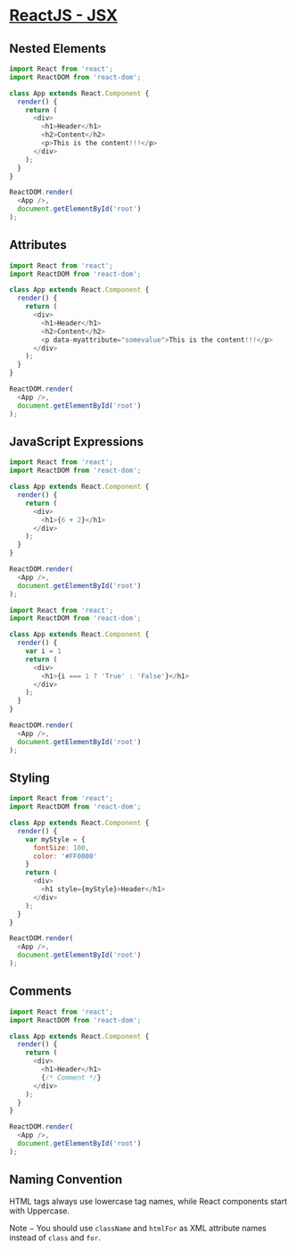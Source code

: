 # [ReactJS - JSX](https://www.tutorialspoint.com/reactjs/reactjs_jsx.htm)

## Nested Elements

```javascript
import React from 'react';
import ReactDOM from 'react-dom';

class App extends React.Component {
  render() {
    return (
      <div>
        <h1>Header</h1>
        <h2>Content</h2>
        <p>This is the content!!!</p>
      </div>
    );
  }
}

ReactDOM.render(
  <App />,
  document.getElementById('root')
);
```

## Attributes

```javascript
import React from 'react';
import ReactDOM from 'react-dom';

class App extends React.Component {
  render() {
    return (
      <div>
        <h1>Header</h1>
        <h2>Content</h2>
        <p data-myattribute="somevalue">This is the content!!!</p>
      </div>
    );
  }
}

ReactDOM.render(
  <App />,
  document.getElementById('root')
);
```

## JavaScript Expressions

```javascript
import React from 'react';
import ReactDOM from 'react-dom';

class App extends React.Component {
  render() {
    return (
      <div>
        <h1>{6 + 2}</h1>
      </div>
    );
  }
}

ReactDOM.render(
  <App />,
  document.getElementById('root')
);
```

```javascript
import React from 'react';
import ReactDOM from 'react-dom';

class App extends React.Component {
  render() {
    var i = 1
    return (
      <div>
        <h1>{i === 1 ? 'True' : 'False'}</h1>
      </div>
    );
  }
}

ReactDOM.render(
  <App />,
  document.getElementById('root')
);
```

## Styling

```javascript
import React from 'react';
import ReactDOM from 'react-dom';

class App extends React.Component {
  render() {
    var myStyle = {
      fontSize: 100,
      color: '#FF0000'
    }
    return (
      <div>
        <h1 style={myStyle}>Header</h1>
      </div>
    );
  }
}

ReactDOM.render(
  <App />,
  document.getElementById('root')
);
```

## Comments

```javascript
import React from 'react';
import ReactDOM from 'react-dom';

class App extends React.Component {
  render() {
    return (
      <div>
        <h1>Header</h1>
        {/* Comment */}
      </div>
    );
  }
}

ReactDOM.render(
  <App />,
  document.getElementById('root')
);
```

## Naming Convention

HTML tags always use lowercase tag names, while React components start with Uppercase.

Note − You should use `className` and `htmlFor` as XML attribute names instead of `class` and `for`.